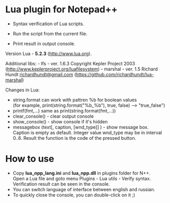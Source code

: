 # Lua plugin for Notepad++
  
* Syntax verification of Lua scripts.
 
* Run the script from the current file.
* Print result in output console.

 Version Lua - **5.2.3**  (http://www.lua.org).
 
 Additional libs:
	- lfs - ver. 1.6.3 Copyright Kepler Project 2003 (http://www.keplerproject.org/luafilesystem)
	- marshal - ver. 1.5 Richard Hundt <richardhundt@gmail.com> (https://github.com/richardhundt/lua-marshal)	

 Changes in Lua:
 - string.format can work with pattren %b for boolean values  
   (for example, print(string.format("%b_%b"), true, false) --> "true_false")
 - printf(fmt,...) same as print(string.format(fmt,...))
 - clear_console() - clear output console
 - show_console() - show console if it's hidden
 - messagebox (text[, caption, [wnd_type]] ) - show message box.  
 Caption is empty as default. Integer value wnd_type may be in interval 0..6.
 Result the function is the code of the pressed button.

# How to use  
 - Copy **lua_npp_lang.ini** and **lua_npp.dll** in plugins folder for N++.  
 Open a Lua file and goto menu Plugins - Lua utils - Verify syntax. Verification result can be seen in the console.  
 - You can switch language of interface between english and russian.  
 - To quickly close the console, you can double-click on it ;)

